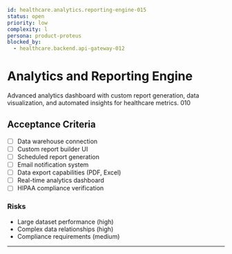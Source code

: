 ```yaml
id: healthcare.analytics.reporting-engine-015
status: open
priority: low
complexity: l
persona: product-proteus
blocked_by:
  - healthcare.backend.api-gateway-012
```

# Analytics and Reporting Engine

Advanced analytics dashboard with custom report generation, data visualization, and automated insights for healthcare metrics. 010

## Acceptance Criteria
- [ ] Data warehouse connection
- [ ] Custom report builder UI
- [ ] Scheduled report generation
- [ ] Email notification system
- [ ] Data export capabilities (PDF, Excel)
- [ ] Real-time analytics dashboard
- [ ] HIPAA compliance verification

### Risks

- Large dataset performance (high)
- Complex data relationships (high)
- Compliance requirements (medium)

---
